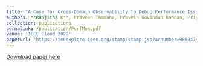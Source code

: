 ```yaml
---
title: "A Case for Cross-Domain Observability to Debug Performance Issues in Microservices"
authors: **Ranjitha K**, Praveen Tammana, Pravein Govindan Kannan, Priyanka Naik
collection: publications
permalink: /publication/PerfMon.pdf
venue: 'IEEE Cloud 2022'
paperurl: 'https://ieeexplore.ieee.org/stamp/stamp.jsp?arnumber=9860474'
---
```

[Download paper here](https://ieeexplore.ieee.org/stamp/stamp.jsp?arnumber=9860474)

